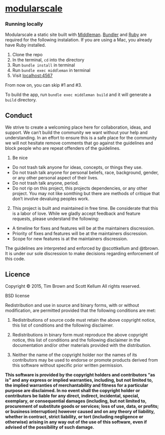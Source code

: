 # [modularscale](http://modularscale.com/)

### Running locally

Modularscale a static site built with [Middleman](http://middlemanapp.com/). [Bundler](http://bundler.io/) and [Ruby](https://www.ruby-lang.org/en/) are required for the following instalation. If you are using a Mac, you already have Ruby installed.

1. Clone the repo
2. In the terminal, `cd` into the directory
3. Run `bundle install` in terminal
4. Run `bundle exec middleman` in terminal
5. Visit [localhost:4567](http://localhost:4567/)

From now on, you can skip #1 and #3.

To build the app, run `bundle exec middleman build` and it will generate a `build` directory.

## Conduct

We strive to create a welcoming place here for collaboration, ideas, and support. We can’t build the community we want without your help and understanding. In an effort to ensure this is a safe place for the community we will not hesitate remove comments that go against the guidelines and block people who are repeat offenders of the guidelines.

1. Be nice
  - Do not trash talk anyone for ideas, concepts, or things they use.
  - Do not trash talk anyone for personal beliefs, race, background, gender, or any other personal aspect of their lives.
  - Do not trash talk anyone, period.
  - Do not rip on this project, this projects dependencies, or any other project. You may not like somthing but there are methods of critique that don’t involve devaluing peoples work.
2. This project is built and maintained in free time. Be considerate that this is a labor of love. While we gladly accept feedback and feature requests, please understand the following:
  - A timeline for fixes and features will be at the maintainers discression.
  - Priority of fixes and features will be at the maintainers discression.
  - Scope for new features is at the maintainers discression.

The guidelines are interpreted and enforced by @scottkellum and @tbrown. It is under our sole discression to make decisions regarding enforcement of this code.

## Licence

Copyright © 2015, Tim Brown and Scott Kellum
All rights reserved.

BSD license

Redistribution and use in source and binary forms, with or without modification, are permitted provided that the following conditions are met:

1. Redistributions of source code must retain the above copyright notice, this list of conditions and the following disclaimer.

2. Redistributions in binary form must reproduce the above copyright notice, this list of conditions and the following disclaimer in the documentation and/or other materials provided with the distribution.

3. Neither the name of the copyright holder nor the names of its contributors may be used to endorse or promote products derived from this software without specific prior written permission.

**This software is provided by the copyright holders and contributors “as is” and any express or implied warranties, including, but not limited to, the implied warranties of merchantability and fitness for a particular purpose are disclaimed. In no event shall the copyright holder or contributors be liable for any direct, indirect, incidental, special, exemplary, or consequential damages (including, but not limited to, procurement of substitute goods or services; loss of use, data, or profits; or business interruption) however caused and on any theory of liability, whether in contract, strict liability, or tort (including negligence or otherwise) arising in any way out of the use of this software, even if advised of the possibility of such damage.**
